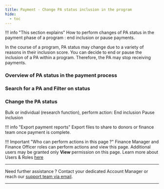 ```yaml
---
title: Payment - Change PA status inclusion in the program
hide:
  - toc
---
```


!!! info "This section explains"
    How to perform changes of PA status in the payment phase of a program : end inclusion or pause payments.

In the course of a program, PA status may change due to a variety of reasons in their inclusion score. You can decide to end or pause the inclusion of a PA within a program. Therefore, the PA may stop receiving payments.


### **Overview of PA status in the payment process**


### **Search for a PA and Filter on status**

### **Change the PA status**

Bulk or individual (research function), perform action:
End inclusion
Pause inclusion


!!! info "Export payment reports"
    Export files to share to donors or finance team once payment is complete.

!!! Important "Who can perform actions in this page ?"
    Finance Manager and Finance Officer roles can perform actions and view this page. 
    Additional users may be granted only **View** permission on this page. Learn more about Users & Roles [here](../users/users-roles-page.md)

___
Need further assistance ? Contact your dedicated Account Manager or reach our <a href="mailto:support@121.global">support team via email</a>.
___
